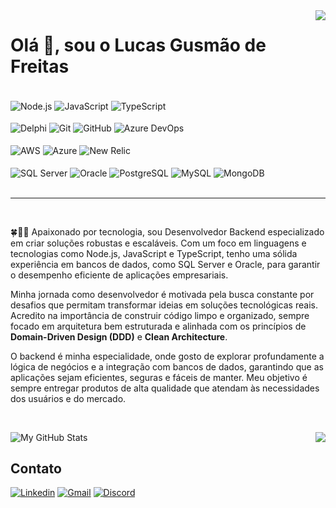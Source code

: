 <img align="right" src="https://gist.githubusercontent.com/Lucaslgf2/dd54947639219a84198574c4e22a3a23/raw/e355f321de048d14e0a109a4c5222f48e6aa1fc4/githubcard-lucaslgf2.svg">

<h1 align="left">Olá 👋, sou o Lucas Gusmão de Freitas</h1>

<div style="align: center"> <br/>
    <img align="center" src="https://img.shields.io/badge/Node.js-339933?style=for-the-badge&logo=node.js&logoColor=white" alt="Node.js">
    <img align="center" src="https://img.shields.io/badge/JavaScript-F7DF1E?style=for-the-badge&logo=javascript&logoColor=black" alt="JavaScript">
    <img align="center" src="https://img.shields.io/badge/TypeScript-007ACC?style=for-the-badge&logo=typescript&logoColor=white" alt="TypeScript">
</div>
<div style="align: center"> <br/>
    <img align="center" src="https://img.shields.io/badge/Delphi-B22222?style=for-the-badge&logo=delphi&logoColor=white" alt="Delphi">
    <img align="center" src="https://img.shields.io/badge/Git-F05032?style=for-the-badge&logo=git&logoColor=white" alt="Git">
    <img align="center" src="https://img.shields.io/badge/GitHub-181717?style=for-the-badge&logo=github&logoColor=white" alt="GitHub">
    <img align="center" src="https://img.shields.io/badge/Azure%20DevOps-0078D7?style=for-the-badge&logo=azure-devops&logoColor=white" alt="Azure DevOps">
</div>
<div style="align: center"> <br/>
    <img align="center" src="https://img.shields.io/badge/AWS-232F3E?style=for-the-badge&logo=amazon-aws&logoColor=white" alt="AWS">
    <img align="center" src="https://img.shields.io/badge/Azure-0078D4?style=for-the-badge&logo=microsoft-azure&logoColor=white" alt="Azure">
    <img align="center" src="https://img.shields.io/badge/New%20Relic-008C99?style=for-the-badge&logo=new-relic&logoColor=white" alt="New Relic">
</div>
<div style="align: center"> <br/>
    <img align="center" src="https://img.shields.io/badge/SQL%20Server-CC2927?style=for-the-badge&logo=microsoft-sql-server&logoColor=white" alt="SQL Server">
    <img align="center" src="https://img.shields.io/badge/Oracle-F80000?style=for-the-badge&logo=oracle&logoColor=white" alt="Oracle">
    <img align="center" src="https://img.shields.io/badge/PostgreSQL-336791?style=for-the-badge&logo=postgresql&logoColor=white" alt="PostgreSQL">
    <img align="center" src="https://img.shields.io/badge/MySQL-4479A1?style=for-the-badge&logo=mysql&logoColor=white" alt="MySQL">
    <img align="center" src="https://img.shields.io/badge/MongoDB-47A248?style=for-the-badge&logo=mongodb&logoColor=white" alt="MongoDB">
</div>
<br/>
  
<hr>
<br/>

🍀👨‍💻 Apaixonado por tecnologia, sou Desenvolvedor Backend especializado em criar soluções robustas e escaláveis. Com um foco em linguagens e tecnologias como Node.js, JavaScript e TypeScript, tenho uma sólida experiência em bancos de dados, como SQL Server e Oracle, para garantir o desempenho eficiente de aplicações empresariais.

Minha jornada como desenvolvedor é motivada pela busca constante por desafios que permitam transformar ideias em soluções tecnológicas reais. Acredito na importância de construir código limpo e organizado, sempre focado em arquitetura bem estruturada e alinhada com os princípios de **Domain-Driven Design (DDD)** e **Clean Architecture**.

O backend é minha especialidade, onde gosto de explorar profundamente a lógica de negócios e a integração com bancos de dados, garantindo que as aplicações sejam eficientes, seguras e fáceis de manter. Meu objetivo é sempre entregar produtos de alta qualidade que atendam às necessidades dos usuários e do mercado.

<br/>

![My GitHub Stats](https://github-readme-stats-n1jr.vercel.app/api?username=lucaslgf2&show_icons=true&theme=dark&count_private=true&include_all_commits=true&custom_title=Minhas%20Estat%C3%ADsticas)
<img align="right" src="https://raw.githubusercontent.com/gist/Lucaslgf2/93fde19dc9285cd432fb879ca2e9867d/raw/a09369da4cf85904d0d0b546e5833081614b63a7/octocat-lucaslgf2.svg">

## Contato
[![Linkedin](https://img.shields.io/badge/LinkedIn-0077B5?style=for-the-badge&logo=linkedin&logoColor=white)](https://www.linkedin.com/in/lucaslgf2/)
[![Gmail](https://img.shields.io/badge/Gmail-D14836?style=for-the-badge&logo=gmail&logoColor=white)](mailto:lucaslgf2@gmail.com)
[![Discord](https://img.shields.io/badge/Discord-7289DA?style=for-the-badge&logo=discord&logoColor=white)](https://discord.com/users/theyeslgf)
